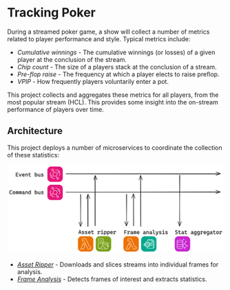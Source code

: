 # Tracking Poker

During a streamed poker game, a show will collect a number of metrics related to player performance and style. Typical
metrics include:

-   _Cumulative winnings_ - The cumulative winnings (or losses) of a given player at the conclusion of the stream.
-   _Chip count_ - The size of a players stack at the conclusion of a stream.
-   _Pre-flop raise_ - The frequency at which a player elects to raise preflop.
-   _VPIP_ - How frequently players voluntarily enter a pot.

This project collects and aggregates these metrics for all players, from the most popular stream (HCL). This provides
some insight into the on-stream performance of players over time.

## Architecture

This project deploys a number of microservices to coordinate the collection of these statistics:

![diagram](./docs/00-09%20System/01%20Images/arch-diagram.png)

-   _[Asset Ripper](./asset-ripper/src/)_ - Downloads and slices streams into individual frames for analysis.
-   _[Frame Analysis](./frame-analysis/src)_ - Detects frames of interest and extracts statistics.
